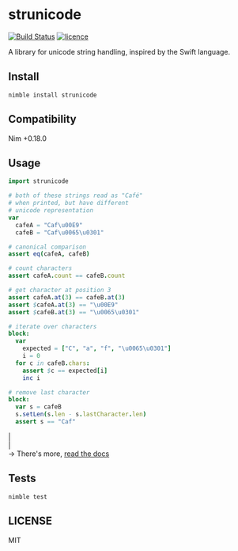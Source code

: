 # strunicode

[![Build Status](https://img.shields.io/travis/nitely/nim-strunicode.svg?style=flat-square)](https://travis-ci.org/nitely/nim-strunicode)
[![licence](https://img.shields.io/github/license/nitely/nim-strunicode.svg?style=flat-square)](https://raw.githubusercontent.com/nitely/nim-strunicode/master/LICENSE)


A library for unicode string handling,
inspired by the Swift language.

## Install

```
nimble install strunicode
```

## Compatibility

Nim +0.18.0

## Usage

```nim
import strunicode

# both of these strings read as "Café"
# when printed, but have different
# unicode representation
var
  cafeA = "Caf\u00E9"
  cafeB = "Caf\u0065\u0301"

# canonical comparison
assert eq(cafeA, cafeB)

# count characters
assert cafeA.count == cafeB.count

# get character at position 3
assert cafeA.at(3) == cafeB.at(3)
assert $cafeA.at(3) == "\u00E9"
assert $cafeB.at(3) == "\u0065\u0301"

# iterate over characters
block:
  var
    expected = ["C", "a", "f", "\u0065\u0301"]
    i = 0
  for c in cafeB.chars:
    assert $c == expected[i]
    inc i

# remove last character
block:
  var s = cafeB
  s.setLen(s.len - s.lastCharacter.len)
  assert s == "Caf"
```
|  
|  
 -> There's more, [read the docs](https://nitely.github.io/nim-strunicode/)

## Tests

```
nimble test
```

## LICENSE

MIT
